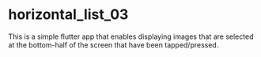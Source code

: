 # horizontal_list_03

This is a simple flutter app that enables displaying images that are selected at the bottom-half of the screen that have been tapped/pressed.
